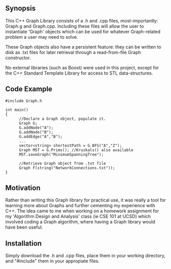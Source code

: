 ## Synopsis

This C++ Graph Library consists of a .h and .cpp files, most-importantly: Graph.g and Graph.cpp. Including these files will allow the user to instantiate 'Graph' objects which can be used for whatever Graph-related problem a user may need to solve.

These Graph objects also have a persistent feature: they can be written to disk as .txt files for later retrieval through a read-from-file Graph constructor. 

No external libraries (such as Boost) were used in this project, except for the C++ Standard Template Library for access to STL data-structures.
 
## Code Example

	#include Graph.h

 	int main()
 	{
    	  //Declare a Graph object, populate it.	
    	  Graph G;
    	  G.addNode("A"); 
    	  G.addNode("B");
    	  G.addEdge("A","B");
    	  ...
    	  vector<string> shortestPath = G.BFS("A","Z");
    	  Graph MST = G.Prims(); //Kruskals() also available
    	  MST.saveGraph("MinimumSpanningTree");

    	  //Retrieve Graph object from .txt file
    	  Graph F(string("NetworkConnections.txt"));
  	}

## Motivation

Rather than writing this Graph library for practical use, it was really a tool for learning more about Graphs and further cementing my experience with C++. The idea came to me when working on a homework assignment for my 'Algorithm Design and Analysis' class (ie CSE 101 at UCSD) which involved coding a Graph algorithm, where having a Graph library would have been useful. 

## Installation

Simply download the .h and .cpp files, place them in your working directory, and "#include" them in your appropiate files.

